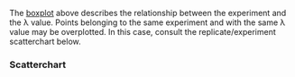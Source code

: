 The [boxplot](http://docs.ggplot2.org/0.9.3.1/geom_boxplot.html) above describes the relationship between the experiment and the &lambda; value. Points belonging to the same experiment and with the same &lambda; value may be overplotted. In this case, consult the replicate/experiment scatterchart below.

### Scatterchart
